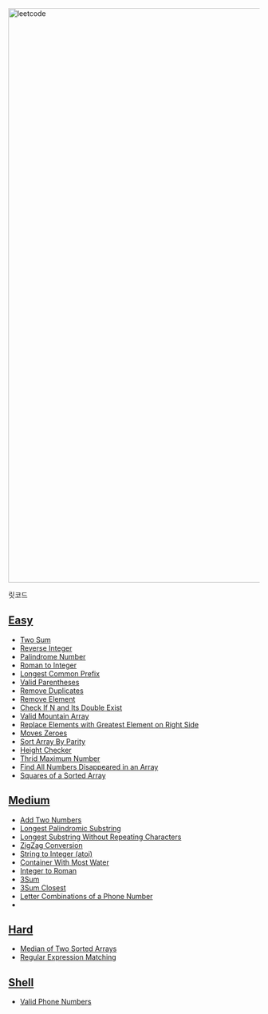 <img width="1151" alt="leetcode" src="https://user-images.githubusercontent.com/42399580/126304233-faece608-54f7-40e6-987a-be59efe9e7c6.png">

릿코드

## [Easy](https://github.com/SGTYang/Algorithms/tree/main/LeetCode/Easy)
* [Two Sum](https://github.com/SGTYang/Algorithms/tree/main/LeetCode/Easy/Two%20Sum)
* [Reverse Integer](https://github.com/SGTYang/Algorithms/tree/main/LeetCode/Easy/Reverse%20Integer)
* [Palindrome Number](https://github.com/SGTYang/Algorithms/tree/main/LeetCode/Easy/Palindrome%20Number)
* [Roman to Integer](https://github.com/SGTYang/Algorithms/tree/main/LeetCode/Easy/Roman%20to%20Integer)
* [Longest Common Prefix](https://github.com/SGTYang/Algorithms/tree/main/LeetCode/Easy/Longest%20Common%20Prefix)
* [Valid Parentheses](https://github.com/SGTYang/Algorithms/tree/main/LeetCode/Easy/Valid%20Parentheses)
* [Remove Duplicates](https://github.com/SGTYang/Algorithms/tree/main/LeetCode/Easy/Remove%20Duplicates)
* [Remove Element](https://github.com/SGTYang/Algorithms/tree/main/LeetCode/Easy/Remove%20Element)
* [Check If N and Its Double Exist](https://github.com/SGTYang/Algorithms/tree/main/LeetCode/Easy/Check%20If%20N%20and%20Its%20Double%20Exist)
* [Valid Mountain Array](https://github.com/SGTYang/Algorithms/tree/main/LeetCode/Easy/Valid%20Mountain%20Array)
* [Replace Elements with Greatest Element on Right Side](https://github.com/SGTYang/Algorithms/tree/main/LeetCode/Easy/Replace%20Elements%20with%20Greatest%20Element%20on%20Right%20Side)
* [Moves Zeroes](https://github.com/SGTYang/Algorithms/tree/main/LeetCode/Easy/Move%20Zeroes)
* [Sort Array By Parity](https://github.com/SGTYang/Algorithms/tree/main/LeetCode/Easy/Sort%20Array%20By%20Parity)
* [Height Checker](https://github.com/SGTYang/Algorithms/tree/main/LeetCode/Easy/Height%20Checker)
* [Thrid Maximum Number](https://github.com/SGTYang/Algorithms/tree/main/LeetCode/Easy/Third%20Maximum%20Number)
* [Find All Numbers Disappeared in an Array](https://github.com/SGTYang/Algorithms/tree/main/LeetCode/Easy/Find%20All%20Numbers%20Disappeared%20in%20an%20Array)
* [Squares of a Sorted Array](https://github.com/SGTYang/Algorithms/tree/main/LeetCode/Easy/Squares%20of%20a%20Sorted%20Array)

## [Medium](https://github.com/SGTYang/Algorithms/tree/main/LeetCode/Medium)
* [Add Two Numbers](https://github.com/SGTYang/Algorithms/tree/main/LeetCode/Medium/Add%20Two%20Numbers)
* [Longest Palindromic Substring](https://github.com/SGTYang/Algorithms/tree/main/LeetCode/Medium/Longest%20Palindromic%20Substring)
* [Longest Substring Without Repeating Characters](https://github.com/SGTYang/Algorithms/tree/main/LeetCode/Medium/Longest%20Substring%20Without%20Repeating%20Characters)
* [ZigZag Conversion](https://github.com/SGTYang/Algorithms/tree/main/LeetCode/Medium/ZigZag%20Conversion)
* [String to Integer (atoi)](https://github.com/SGTYang/Algorithms/tree/main/LeetCode/Medium/String%20to%20Integer%20(atoi))
* [Container With Most Water](https://github.com/SGTYang/Algorithms/tree/main/LeetCode/Medium/Container%20With%20Most%20Water)
* [Integer to Roman](https://github.com/SGTYang/Algorithms/tree/main/LeetCode/Medium/Integer%20to%20Roman)
* [3Sum](https://github.com/SGTYang/Algorithms/tree/main/LeetCode/Medium/3Sum)
* [3Sum Closest](https://github.com/SGTYang/Algorithms/tree/main/LeetCode/Medium/3Sum%20Closest)
* [Letter Combinations of a Phone Number](https://github.com/SGTYang/Algorithms/tree/main/LeetCode/Medium/Letter%20Combinations%20of%20a%20Phone%20Number)
* 

## [Hard](https://github.com/SGTYang/Algorithms/tree/main/LeetCode/Hard)
* [Median of Two Sorted Arrays](https://github.com/SGTYang/Algorithms/tree/main/LeetCode/Hard/Median%20of%20Two%20Sorted%20Arrays)
* [Regular Expression Matching](https://github.com/SGTYang/Algorithms/tree/main/LeetCode/Hard/Regular%20Expression%20Matching)

## [Shell](https://github.com/SGTYang/Algorithms/tree/main/LeetCode/Shell/Valid%20Phone%20Numbers)
* [Valid Phone Numbers](https://github.com/SGTYang/Algorithms/tree/main/LeetCode/Shell/Valid%20Phone%20Numbers)

